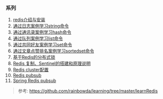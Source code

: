 ### 系列
1. [redis介绍与安装](https://github.com/rainbowda/learnWay/blob/master/learnRedis/command/src/main/java/README.md)
2. [通过日志案例学习string命令](https://github.com/rainbowda/learnWay/blob/master/learnRedis/case-string/README.md)
3. [通过通讯录案例学习hash命令](https://github.com/rainbowda/learnWay/blob/master/learnRedis/case-hash/README.md)
4. [通过队列案例学习list命令](https://github.com/rainbowda/learnWay/blob/master/learnRedis/case-list/README.md)
5. [通过共同好友案例学习set命令](https://github.com/rainbowda/learnWay/blob/master/learnRedis/case-set/README.md)
6. [通过文章点赞排名案例学习sortedset命令](https://github.com/rainbowda/learnWay/blob/master/learnRedis/case-sortedset/README.md)
7. [基于Redis的分布式锁](https://github.com/rainbowda/learnWay/tree/master/learnRedis/distributed-locks)
8.  [Redis 复制、Sentinel的搭建和原理说明](https://www.cnblogs.com/zhoujinyi/p/5570024.html)
9.  [Redis cluster配置](https://github.com/GavinAlison/advanceJava/tree/master/case-redis/case-str/src/main/java/com/alison/cluster)
10. [Redis pubsub](https://github.com/GavinAlison/advanceJava/tree/master/case-redis/case-str/src/main/java/com/alison/pubsub)
11. [Spring Redis pubsub]()



>参考: https://github.com/rainbowda/learning/tree/master/learnRedis
